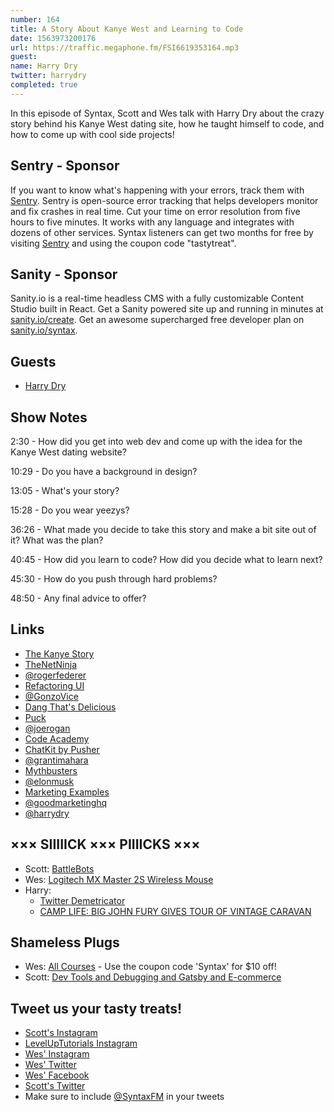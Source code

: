 ```yaml
---
number: 164
title: A Story About Kanye West and Learning to Code
date: 1563973200176
url: https://traffic.megaphone.fm/FSI6619353164.mp3
guest: 
name: Harry Dry
twitter: harrydry
completed: true
---
```


In this episode of Syntax, Scott and Wes talk with Harry Dry about the crazy story behind his Kanye West dating site, how he taught himself to code, and how to come up with cool side projects!

## Sentry - Sponsor

If you want to know what's happening with your errors, track them with [Sentry](https://sentry.io/). Sentry is open-source error tracking that helps developers monitor and fix crashes in real time. Cut your time on error resolution from five hours to five minutes. It works with any language and integrates with dozens of other services. Syntax listeners can get two months for free by visiting [Sentry](https://sentry.io/) and using the coupon code "tastytreat".

## Sanity - Sponsor

Sanity.io is a real-time headless CMS with a fully customizable Content Studio built in React. Get a Sanity powered site up and running in minutes at [sanity.io/create](https://www.sanity.io/create). Get an awesome supercharged free developer plan on [sanity.io/syntax](https://www.sanity.io/syntax).

## Guests

* [Harry Dry](https://twitter.com/harrydry)

## Show Notes

2:30 - How did you get into web dev and come up with the idea for the Kanye West dating website?

10:29 - Do you have a background in design?

13:05 - What's your story?

15:28 - Do you wear yeezys?

36:26 - What made you decide to take this story and make a bit site out of it? What was the plan?

40:45 - How did you learn to code? How did you decide what to learn next?

45:30 - How do you push through hard problems?

48:50 - Any final advice to offer?

## Links
* [The Kanye Story](https://thekanyestory.com/)
* [TheNetNinja](https://www.youtube.com/channel/UCW5YeuERMmlnqo4oq8vwUpg)
* [@rogerfederer](https://twitter.com/rogerfederer)
* [Refactoring UI](https://refactoringui.com/)
* [@GonzoVice](https://twitter.com/GonzoVice)
* [Dang That's Delicious](https://github.com/spences10/dang-thats-delicious)
* [Puck](https://www.puck-js.com/)
* [@joerogan](https://twitter.com/joerogan)
* [Code Academy](https://www.codecademy.com/)
* [ChatKit by Pusher](https://pusher.com/chatkit)
* [@grantimahara](https://twitter.com/grantimahara)
* [Mythbusters](https://www.sciencechannel.com/tv-shows/mythbusters-on-science/)
* [@elonmusk](https://twitter.com/elonmusk)
* [Marketing Examples](https://marketingexamples.com/)
* [@goodmarketinghq](https://twitter.com/goodmarketinghq)
* [@harrydry](https://twitter.com/harrydry)

## ××× SIIIIICK ××× PIIIICKS ×××
* Scott: [BattleBots](https://battlebots.com/)
* Wes: [Logitech MX Master 2S Wireless Mouse](https://amzn.to/2RKtPVU)
* Harry:
  * [Twitter Demetricator](https://bengrosser.com/projects/twitter-demetricator/)
  * [CAMP LIFE: BIG JOHN FURY GIVES TOUR OF VINTAGE CARAVAN](https://www.youtube.com/watch?v=MX58yJt1170)

## Shameless Plugs
* Wes: [All Courses](https://wesbos.com/courses) - Use the coupon code 'Syntax' for $10 off!
* Scott: [Dev Tools and Debugging and Gatsby and E-commerce](https://leveluptutorials.com/pro)

## Tweet us your tasty treats!
* [Scott's Instagram](https://www.instagram.com/stolinski/)
* [LevelUpTutorials Instagram](https://www.instagram.com/LevelUpTutorials/)
* [Wes' Instagram](https://www.instagram.com/wesbos/)
* [Wes' Twitter](https://twitter.com/wesbos)
* [Wes' Facebook](https://www.facebook.com/wesbos.developer)
* [Scott's Twitter](https://twitter.com/stolinski)
* Make sure to include [@SyntaxFM](https://twitter.com/SyntaxFM) in your tweets
